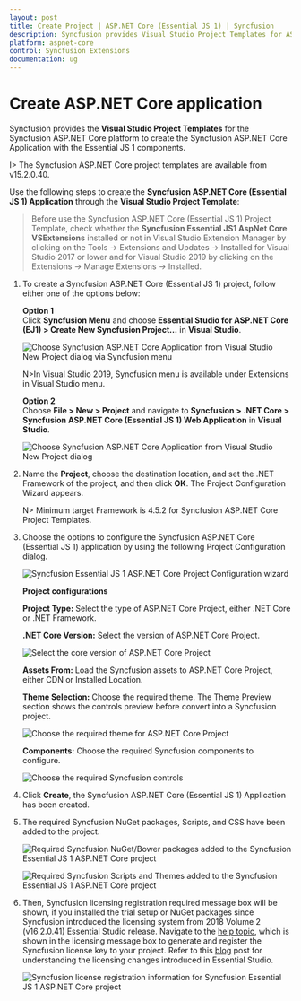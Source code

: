 ```yaml
---
layout: post
title: Create Project | ASP.NET Core (Essential JS 1) | Syncfusion
description: Syncfusion provides Visual Studio Project Templates for ASP.NET Core platform to create the Syncfusion ASP.NET Core Application using Essential JS 1 components
platform: aspnet-core
control: Syncfusion Extensions
documentation: ug
---
```


# Create ASP.NET Core application

Syncfusion provides the **Visual Studio Project Templates** for the Syncfusion ASP.NET Core platform to create the Syncfusion ASP.NET Core Application with the Essential JS 1 components.  

I> The Syncfusion ASP.NET Core project templates are available from v15.2.0.40.  

Use the following steps to create the **Syncfusion ASP.NET Core (Essential JS 1) Application** through the **Visual Studio Project Template**:

> Before use the Syncfusion ASP.NET Core (Essential JS 1) Project Template, check whether the **Syncfusion Essential JS1 AspNet Core VSExtensions** installed or not in Visual Studio Extension Manager by clicking on the Tools -> Extensions and Updates -> Installed for Visual Studio 2017 or lower and for Visual Studio 2019 by clicking on the Extensions -> Manage Extensions -> Installed.

1. To create a Syncfusion ASP.NET Core (Essential JS 1) project, follow either one of the options below:

   **Option 1**   
   Click **Syncfusion Menu** and choose **Essential Studio for ASP.NET Core (EJ1) > Create New Syncfusion Project…** in **Visual Studio**.

   ![Choose Syncfusion ASP.NET Core Application from Visual Studio New Project dialog via Syncfusion menu](Create-Project_images/Syncfusion_Menu_ProjectTemplate.png)

   N>In Visual Studio 2019, Syncfusion menu is available under Extensions in Visual Studio menu.

   **Option 2**   
   Choose **File > New > Project** and navigate to **Syncfusion > .NET Core > Syncfusion ASP.NET Core (Essential JS 1) Web Application** in **Visual Studio**.

   ![Choose Syncfusion ASP.NET Core Application from Visual Studio New Project dialog](Create-Project_images/Syncfusion-Project-Templates-img1.png)

2. Name the **Project**, choose the destination location, and set the .NET Framework of the project, and then click **OK**. The Project Configuration Wizard appears.

   N> Minimum target Framework is 4.5.2 for Syncfusion ASP.NET Core Project Templates.
   
3. Choose the options to configure the Syncfusion ASP.NET Core (Essential JS 1) application by using the following Project Configuration dialog.
   
   ![Syncfusion Essential JS 1 ASP.NET Core Project Configuration wizard](Create-Project_images/Syncfusion-Project-Templates-img2.png)

   **Project configurations**

   **Project Type:** Select the type of ASP.NET Core Project, either .NET Core or .NET Framework.

   **.NET Core Version:** Select the version of ASP.NET Core Project.

   ![Select the core version of ASP.NET Core Project](Create-Project_images/Syncfusion-Project-Templates-img3.png)

   **Assets From:** Load the Syncfusion assets to ASP.NET Core Project, either CDN or Installed Location.

   **Theme Selection:** Choose the required theme. The Theme Preview section shows the controls preview before convert into a Syncfusion project.

   ![Choose the required theme for ASP.NET Core Project](Create-Project_images/Syncfusion-Project-Templates-img4.png)

   **Components:** Choose the required Syncfusion components to configure.

   ![Choose the required Syncfusion controls](Create-Project_images/Syncfusion-Project-Templates-img5.png)

4. Click **Create**, the Syncfusion ASP.NET Core (Essential JS 1) Application has been created.

5. The required Syncfusion NuGet packages, Scripts, and CSS have been added to the project.

   ![Required Syncfusion NuGet/Bower packages added to the Syncfusion Essential JS 1 ASP.NET Core project](Create-Project_images/Syncfusion-Project-Templates-img6.png)

   ![Required Syncfusion Scripts and Themes added to the Syncfusion Essential JS 1 ASP.NET Core project](Create-Project_images/Syncfusion-Project-Templates-img7.png)

6. Then, Syncfusion licensing registration required message box will be shown, if you installed the trial setup or NuGet packages since Syncfusion introduced the licensing system from 2018 Volume 2 (v16.2.0.41) Essential Studio release. Navigate to the  [help topic](https://help.syncfusion.com/common/essential-studio/licensing/license-key#how-to-generate-syncfusion-license-key), which is shown in the licensing message box to generate and register the Syncfusion license key to your project. Refer to this [blog](https://blog.syncfusion.com/post/Whats-New-in-2018-Volume-2-Licensing-Changes-in-the-1620x-Version-of-Essential-Studio.aspx) post for understanding the licensing changes introduced in Essential Studio.

   ![Syncfusion license registration information for Syncfusion Essential JS 1 ASP.NET Core project](Create-Project_images/Syncfusion-Project-Templates-img8.jpeg)   


